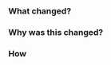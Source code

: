 ### What changed?
<!-- Describe what you are changing -->

### Why was this changed?
<!-- describe why you are making these changes -->

### How 
<!-- How where the changes achieved? -->
